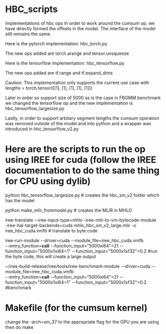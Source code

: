 # HBC_scripts
Implementations of hbc ops
In order to work around the cumsum op, we have directly formed the offsets in the model. The interface of the model still remains the same.

Here is the pytorch implementation: hbc_torch.py

The new ops added are
torch.arange and tensor.unsqueeze 

Here is the tensorflow implementation: hbc_tensorflow.py

The new ops added are
tf.range and tf.expand_dims 

Caution:
This implementation only supports the current use case with 
lengths = torch.tensor([[1], [1], [1], [1], [1]])

Later in order so support size of 5000 as is the case in FBGMM benchmark we changed the tensorflow op and the new implementation is hbc_tensorflow_largesize.py

Lastly, in order to support arbitary segment lengths the cumsum operation was removed outside of the model and into python and a wrapper
was introduced in hbc_tensorflow_v2.py
# Here are the scripts to run the op using IREE for cuda (follow the IREE documentation to do the same thing for CPU using dylib)
python hbc_tensorflow_largesize.py # creates the hbc_sm_v2 folder which has the model

python make_mlir_frommodel.py # creates the MLIR in MHLO

iree-translate  --iree-input-type=mhlo -iree-mlir-to-vm-bytecode-module \
-iree-hal-target-backends=cuda  mhlo_hbc_sm_v2_large.mlir  -o iree_hbc_cuda.vmfb # translate to byte code

iree-run-module --driver=cuda --module_file=iree_hbc_cuda.vmfb \
--entry_function=__call__ --function_input="5000xi64"=21 --function_input="5000x1xi64=1" --function_input="5000x1xf32"=0.2 #run the byte code, this will create a large output

~/iree-build-release/iree/tools/iree-benchmark-module --driver=cuda --module_file=iree_hbc_cuda.vmfb \
--entry_function=__call__ --function_input="5000xi64"=21 --function_input="5000x1xi64=1" --function_input="5000x1xf32"=0.2 #benchmark

# Makefile (for the cumsum kernel)
change the -arch=sm_37 to the appropriate flag for the GPU you are using then do make
